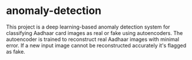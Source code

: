 # anomaly-detection
This project is a deep learning-based anomaly detection system for classifying Aadhaar card images as real or fake using autoencoders. The autoencoder is trained to reconstruct real Aadhaar images with minimal error. If a new input image cannot be reconstructed accurately it's flagged as fake.
